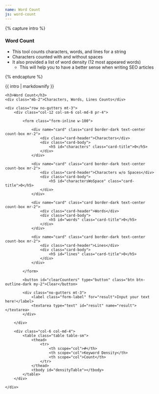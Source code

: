 ```yaml
---
name: Word Count
js: word-count
---
```


{% capture intro %}
### Word Count
<!--separator-->
- This tool counts characters, words, and lines for a string
- Characters counted with and without spaces
- It also provided a list of word density (12 most appeared words)
    - This will help you to have a better sense when writing SEO articles
<!--separator-->
{% endcapture %}

<div class="tool-wrapper mb-4">
    {{ intro | markdownify }}
</div>

<div class="tool-wrapper">

    <h3>Word Count</h3>
    <div class="mb-2">Characters, Words, Lines Counts</div>

    <div class="row no-gutters mt-3">
        <div class="col-12 col-sm-6 col-md-8 pr-4">

            <form class="form-inline w-100">

                <div name="card" class="card border-dark text-center count-box mr-2">
                    <div class="card-header">Characters</div>
                    <div class="card-body">
                        <h5 id="characters" class="card-title">0</h5>
                    </div>
                </div>

                <div name="card" class="card border-dark text-center count-box mr-2">
                    <div class="card-header">Characters w/o Spaces</div>
                    <div class="card-body">
                        <h5 id="charactersWoSpace" class="card-title">0</h5>
                    </div>
                </div>

                <div name="card" class="card border-dark text-center count-box mr-2">
                    <div class="card-header">Words</div>
                    <div class="card-body">
                        <h5 id="words" class="card-title">0</h5>
                    </div>
                </div>

                <div name="card" class="card border-dark text-center count-box mr-2">
                    <div class="card-header">Lines</div>
                    <div class="card-body">
                        <h5 id="lines" class="card-title">0</h5>
                    </div>
                </div>

            </form>

            <button id="clearCounters" type="button" class="btn btn-outline-dark my-2">Clear</button>

            <div class="no-gutters mt-3">
                <label class="form-label" for="result">Input your text here!</label>
                <textarea type="text" id="result" name="result"></textarea>
            </div>

        </div>

        <div class="col-6 col-md-4">
            <table class="table table-sm">
                <thead>
                    <tr>
                        <th scope="col">#</th>
                        <th scope="col">Keyword Density</th>
                        <th scope="col">Count</th>
                    </tr>
                </thead>
                <tbody id="densityTable"></tbody>
            </table>
        </div>

    </div>
</div>